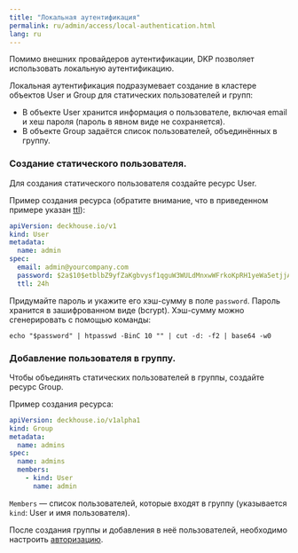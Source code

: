 ```yaml
---
title: "Локальная аутентификация"
permalink: ru/admin/access/local-authentication.html
lang: ru
---
```


Помимо внешних провайдеров аутентификации, DKP позволяет использовать локальную аутентификацию.

Локальная аутентификация подразумевает создание в кластере объектов User и Group для статических пользователей и групп:

- В объекте User хранится информация о пользователе, включая email и хеш пароля (пароль в явном виде не сохраняется).
- В объекте Group задаётся список пользователей, объединённых в группу.

### Создание статического пользователя.

   Для создания статического пользователя создайте ресурс User.

   Пример создания ресурса (обратите внимание, что в приведенном примере указан [ttl](https://deckhouse.ru/products/kubernetes-platform/documentation/v1/modules/user-authn/cr.html#user-v1-spec-ttl)):

   ```yaml
   apiVersion: deckhouse.io/v1
   kind: User
   metadata:
     name: admin
   spec:
     email: admin@yourcompany.com
     password: $2a$10$etblbZ9yfZaKgbvysf1qguW3WULdMnxwWFrkoKpRH1yeWa5etjjAa
     ttl: 24h
   ```

   Придумайте пароль и укажите его хэш-сумму в поле `password`. Пароль хранится в зашифрованном виде (bcrypt).
   Хэш-сумму можно сгенерировать с помощью команды:

   ```console
   echo "$password" | htpasswd -BinC 10 "" | cut -d: -f2 | base64 -w0
   ```

### Добавление пользователя в группу.

   Чтобы объединять статических пользователей в группы, создайте ресурс Group.

   Пример создания ресурса:

   ```yaml
   apiVersion: deckhouse.io/v1alpha1
   kind: Group
   metadata:
     name: admins
   spec:
     name: admins
     members:
       - kind: User
         name: admin
   ```

   `Members` — список пользователей, которые входят в группу (указывается `kind`: User и имя пользователя).

   После создания группы и добавления в неё пользователей, необходимо настроить [авторизацию](../access/authorization-overview.html).
